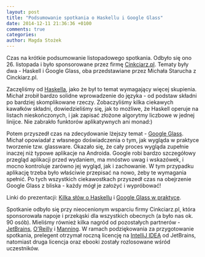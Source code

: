 ```yaml
---
layout: post
title: "Podsumowanie spotkania o Haskellu i Google Glass"
date: 2014-12-11 21:36:36 +0100
comments: true
categories: 
author: Magda Stożek
---
```

Czas na krótkie podsumowanie listopadowego spotkania. Odbyło się ono 26. listopada i było sponsorowane przez firmę <a href="http://cinkciarz.pl/" target="_blank">Cinkciarz.pl</a>. Tematy były dwa - Haskell i Google Glass, oba przedstawiane przez Michała Starucha z Cinckiarz.pl.

Zaczęliśmy od <a href="https://www.haskell.org/haskellwiki/Haskell" target="_blank">Haskella</a>, jako że był to temat wymagający więcej skupienia. Michał zrobił bardzo solidne wprowadzenie do języka - od podstaw składni po bardziej skomplikowane rzeczy. Zobaczyliśmy kilka ciekawych kawałków składni, dowiedzieliśmy się, jak to możliwe, że Haskell operuje na listach nieskończonych, i jak zapisać złożone algorytmy liczbowe w jednej linijce. Nie zabrakło funktorów aplikatywnych ani monad:)

<!-- more -->

Potem przyszedł czas na zdecydowanie lżejszy temat - <a href="https://www.google.com/glass/start/" target="_blank">Google Glass</a>. Michał opowiadał z własnego doświadczenia o tym, jak wygląda w praktyce tworzenie tzw. glassware. Okazało się, że cały proces wygląda zupełnie inaczej niż typowe aplikacje na Androida. Google robi bardzo szczegółowy przegląd aplikacji przed wydaniem, ma mnóstwo uwag i wskazówek, i mocno kontroluje zarówno jej wygląd, jak i zachowanie. W tym przypadku aplikację trzeba było właściwie przepisać na nowo, żeby te wymagania spełnić. Po tych wszystkich ciekawostkach przyszedł czas na obejrzenie Google Glass z bliska - każdy mógł je założyć i wypróbować!

Linki do prezentacji: <a href="http://slides.com/michalstaruch/kilka-slow-o-haskellu#/" target="_blank">Kilka słów o Haskellu</a> i <a href="http://slides.com/michalstaruch/google-glass-w-praktyce#/" target="_blank">Google Glass w praktyce</a>.

Spotkanie odbyło się przy nieocenionym wsparciu firmy Cinkciarz.pl, która sponsorowała napoje i przekąski dla wszystkich obecnych (a było nas ok. 90 osób). Mieliśmy również kilka nagród od pozostałych partnerów - <a href="http://www.jetbrains.com/" target="_blank">JetBrains</a>, <a href="http://oreilly.com/" target="_blank">O'Reilly</a> i <a href="http://manning.com" target="_blank">Manning</a>. W ramach podziękowania za przygotowanie spotkania, prelegent otrzymał roczną licencję na <a href="https://www.jetbrains.com/idea/" target="_blank">IntelliJ IDEA</a> od JetBrains, natomiast druga licencja oraz ebooki zostały rozlosowane wśród uczestników.
